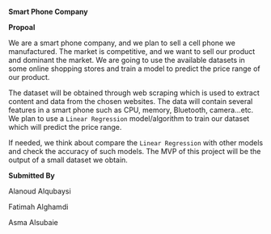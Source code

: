 **Smart Phone Company**

**Propoal**	

 We are a smart phone company, and we plan to sell a cell phone we manufactured. The market is competitive, and we want to sell our product and dominant the market. We are going to use the available datasets in some online shopping stores and train a model to predict the price range of our product.

 The dataset will be obtained through web scraping which is used to extract content and data from the chosen websites. The data will contain several features in a smart phone such as CPU, memory, Bluetooth, camera…etc. We plan to use a `Linear Regression` model/algorithm to train our dataset which will predict the price range. 

 If needed, we think about compare the `Linear Regression` with other models and check the accuracy of such models. The MVP of this project will be the output of a small dataset we obtain. 

**Submitted By**


Alanoud Alqubaysi


Fatimah Alghamdi


Asma Alsubaie


